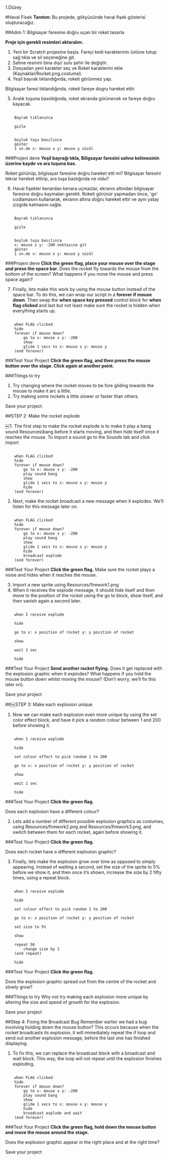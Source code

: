 1.Düzey

#Havai Fisek
__Tanıtım:__
Bu projede, gökyüzünde havai fişek gösterisi oluşturacağız.

##Adım 1: Bilgisayar faresine doğru uçan bir roket tasarla

__Proje için gerekli resimleri aktaralım.__

1. Yeni bir Scratch projesine başla. Fareyi kedi karakterinin üstüne tutup sağ tıkla ve sil seçeneğine git.
2. Sahne resmini bina dışı/ sulu şehir ile değiştir.
3. Dosyadan yeni karakter seç ve Roket karakterini ekle (Kaynaklar/Rocket.png.costume).
4. Yeşil bayrak tıklandığında, roketi görünmez yap.

Bilgisayar faresi tıklandığında, roketi fareye dogru hareket ettir.

5. Aralık tuşuna basıldığında, roket ekranda görünecek ve fareye doğru kayacak. 

```scratch

	Bayrak tıklanınca

	gizle

	
	boşluk tuşu basılınca
	göster
	1 sn.de x: mouse x y: mouse y süzül
```
		
###Projeni dene
__Yeşil bayrağı tıkla, Biligsayar faresini sahne kelimesinin üzerine kaydır ve ara tuşuna bas.__

Roket görünüp, bilgisayar faresine doğru hareket etti mi? 
Bilgisayar faresini tekrar hereket ettirip, ara tuşa bastığında ne oldu?

6. Havai fişekler kenardan kenara uçmazlar, ekranın altından bilgisayar faresine doğru kaymaları gerekli. 
Roketi görünür yapmadan önce, 'go' codlamasını kullanarak, ekranın altına doğru hareket ettir ve aynı yatay çizgide kalmasını sağla.

```scratch

	Bayrak tıklanınca

	gizle

	
	boşluk tuşu basılınca
	x: mouse x y: -200 noktasına git
	göster
	1 sn.de x: mouse x y: mouse y süzül
```

###Projeni dene
__Click the green flag, place your mouse over the stage and press the space bar.__ 
Does the rocket fly towards the mouse from the bottom of the screen? What happens if you move the mouse and press space again?

7. Finally, lets make this work by using the mouse button instead of the space bar. To do this, we can wrap our script in a __forever if mouse down__.
Then swap the __when space key pressed__ control block for __when flag clicked__ and last but not least make
sure the rocket is hidden when everything starts up.

```scratch

	when FLAG clicked
	hide
	forever if mouse down?
		go to x: mouse x y: -200
		show
		glide 1 secs to x: mouse x y: mouse y
	(end forever)
```
###Test Your Project
__Click the green flag, and then press the mouse button over the stage. Click again at another point.__ 

###Things to try
1. Try changing where the rocket moves to be fore gliding towards the mouse to make it arc a little.
2. Try making some rockets a little slower or faster than others.

Save your project.

##STEP 2: Make the rocket explode

￼1. The first step to make the rocket explode is to make it play a bang sound Resources\bang before it starts moving, and then hide itself once it reaches the mouse. To import a sound go
to the Sounds tab and click import

```scratch

	when FLAG clicked
	hide
	forever if mouse down?
		go to x: mouse x y: -200
		play sound bang
		show
		glide 1 secs to x: mouse x y: mouse y
		hide
	(end forever)
```
2. Next, make the rocket broadcast a new message when it explodes. We’ll listen for this message later on.

```scratch

	when FLAG clicked
	hide
	forever if mouse down?
		go to x: mouse x y: -200
		play sound bang
		show
		glide 1 secs to x: mouse x y: mouse y
		hide
		broadcast explode
	(end forever)
```
###Test Your Project
__Click the green flag.__ 
Make sure the rocket plays a noise and hides when it reaches the mouse.

3. Import a new sprite using Resources/firework1.png
4. When it receives the explode message, it should hide itself and then move to the position of the rocket using the go to block, show itself, and then vanish again a second later.

```scratch

	when I receive explode

	hide

	go to x: x position of rocket y: y position of rocket

	show

	wait 1 sec

	hide
```
###Test Your Project
__Send another rocket flying.__ 
Does it get replaced with the explosion graphic when it explodes?
What happens if you hold the mouse button down whilst moving the mouse? (Don’t worry, we’ll fix this later on).

Save your project

##￼STEP 3: Make each explosion unique

1. Now we can make each explosion even more unique by using the set color effect block, and have it pick a random colour between 1 and 200 before showing it.

```scratch

	when I receive explode

	hide

	set colour effect to pick random 1 to 200

	go to x: x position of rocket y: y position of rocket

	show

	wait 1 sec

	hide
```

###Test Your Project
__Click the green flag.__ 

Does each explosion have a different colour?

2. Lets add a number of different possible explosion graphics as costumes, using Resources/firework2.png and Resources/firework3.png, and switch between them for each rocket, again before showing it.

###Test Your Project
__Click the green flag.__ 

Does each rocket have a different explosion graphic?

3. Finally, lets make the explosion grow over time as opposed to simply appearing. Instead of waiting a second, set the size of the sprite to 5% before we show it, and then once it’s shown, increase the size by 2 fifty times, using a repeat block.

```scratch

	when I receive explode

	hide

	set colour effect to pick random 1 to 200

	go to x: x position of rocket y: y position of rocket

	set size to 5%

	show
	
	repeat 50
		change size by 2
	(end repeat)

	hide
```
###Test Your Project
__Click the green flag.__ 

Does the explosion graphic spread out from the centre of the rocket and slowly grow?

###Things to try
Why not try making each explosion more unique by altering the size and speed of growth for the explosion.

Save your project

##Step 4: Fixing the Broadcast Bug
Remember earlier we had a bug involving holding down the mouse button?
This occurs because when the rocket broadcasts its explosion, it will immediately repeat the if loop and send out another explosion message, before the last one has finished displaying.


1. To fix this, we can replace the broadcast block with a broadcast and wait block. This way, the loop will not repeat until the explosion finishes exploding.

```scratch

	when FLAG clicked
	hide
	forever if mouse down?
		go to x: mouse x y: -200
		play sound bang
		show
		glide 1 secs to x: mouse x y: mouse y
		hide
		broadcast explode and wait
	(end forever)
```
###Test Your Project
__Click the green flag, hold down the mouse button and move the mouse around the stage.__ 

Does the explosion graphic appear in the right place and at the right time?

Save your project
